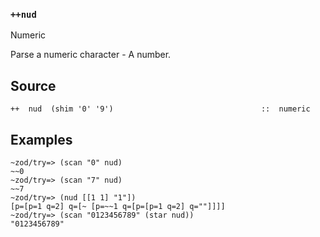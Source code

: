 
### `++nud`

Numeric

Parse a numeric character - A number.

Source
------

    ++  nud  (shim '0' '9')                                 ::  numeric

Examples
--------

    ~zod/try=> (scan "0" nud)
    ~~0
    ~zod/try=> (scan "7" nud)
    ~~7
    ~zod/try=> (nud [[1 1] "1"])
    [p=[p=1 q=2] q=[~ [p=~~1 q=[p=[p=1 q=2] q=""]]]]
    ~zod/try=> (scan "0123456789" (star nud))
    "0123456789"

